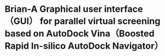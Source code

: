 # Brian-A Graphical user interface（GUI） for parallel virtual screening based on AutoDock Vina（Boosted Rapid In-silico AutoDock Navigator）



